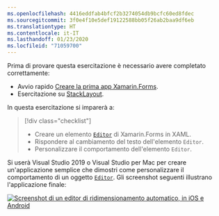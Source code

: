 ```yaml
---
ms.openlocfilehash: 4416eddfab4bfcf2b3274054db9bcfc60ed8fdec
ms.sourcegitcommit: 3f0e4f10e5def19122588bb05f26ab2baa9df6eb
ms.translationtype: HT
ms.contentlocale: it-IT
ms.lasthandoff: 01/23/2020
ms.locfileid: "71059700"
---
```

Prima di provare questa esercitazione è necessario avere completato correttamente:

- Avvio rapido [Creare la prima app Xamarin.Forms](~/get-started/first-app/index.md).
- Esercitazione su [StackLayout](~/get-started/tutorials/stacklayout/index.yml).

In questa esercitazione si imparerà a:

> [!div class="checklist"]
>
> - Creare un elemento [`Editor`](xref:Xamarin.Forms.Editor) di Xamarin.Forms in XAML.
> - Rispondere al cambiamento del testo dell'elemento `Editor`.
> - Personalizzare il comportamento dell'elemento `Editor`.

Si userà Visual Studio 2019 o Visual Studio per Mac per creare un'applicazione semplice che dimostri come personalizzare il comportamento di un oggetto [`Editor`](xref:Xamarin.Forms.Editor). Gli screenshot seguenti illustrano l'applicazione finale:

[![Screenshot di un editor di ridimensionamento automatico, in iOS e Android](../images/customize-behavior.png "Editor di ridimensionamento automatico")](../images/customize-behavior-large.png#lightbox "Editor di ridimensionamento automatico")
